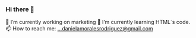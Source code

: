 ### Hi there 👋
🔭 I’m currently working on marketing
🌱 I’m currently learning HTML´s code. 
📫 How to reach me: ...danielamoralesrodriguez@gmail.com


<!--
**Daniela-CMR/daniela-cmr** is a ✨ _special_ ✨ repository because its `README.md` (this file) appears on your GitHub profile.

Here are some ideas to get you started:

- 🔭 I’m currently working on marketing
- 🌱 I’m currently learning HTML´s code. 
- 👯 I’m looking to collaborate on ...
- 🤔 I’m looking for help with ...
- 💬 Ask me about ...
- 📫 How to reach me: ...danielamoralesrodriguez@gmail.com
- 😄 Pronouns: ...
- ⚡ Fun fact: ...
-->
